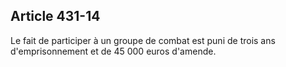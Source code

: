Article 431-14
----
Le fait de participer à un groupe de combat est puni de trois ans
d'emprisonnement et de 45 000 euros d'amende.

